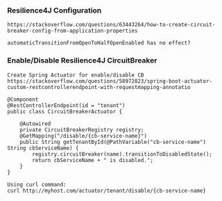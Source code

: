 ### Resilience4J Configuration
    https://stackoverflow.com/questions/63443264/how-to-create-circuit-breaker-config-from-application-properties
    
    automaticTransitionFromOpenToHalfOpenEnabled has no effect?

### Enable/Disable Resilience4J CircuitBreaker
    Create Spring Actuator for enable/disable CB
    https://stackoverflow.com/questions/58972823/spring-boot-actuator-custom-restcontrollerendpoint-with-requestmapping-annotatio
    
    @Component
    @RestControllerEndpoint(id = "tenant")
    public class CircuitBreakerActuator {

        @Autowired
        private CircuitBreakerRegistry registry;
        @GetMapping("/disable/{cb-service-name}")
        public String getTenantById(@PathVariable("cb-service-name") String cbServiceName) {
            registry.circuitBreaker(name).transitionToDisabledState();
            return cbServiceName + " is disabled.";
        }
    }

    Using curl command:
    curl http://myhost.com/actuator/tenant/disable/{cb-service-name}
    
    
